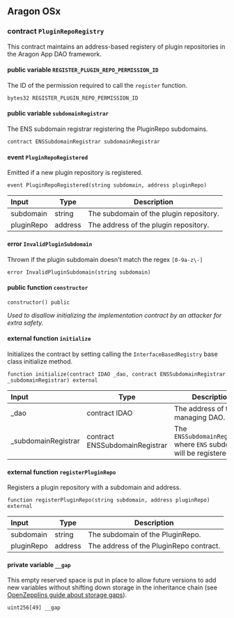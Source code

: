 ## Aragon OSx

###  contract `PluginRepoRegistry`

This contract maintains an address-based registery of plugin repositories in the Aragon App DAO framework.

#### public variable `REGISTER_PLUGIN_REPO_PERMISSION_ID`

The ID of the permission required to call the `register` function.

```solidity
bytes32 REGISTER_PLUGIN_REPO_PERMISSION_ID 
```

#### public variable `subdomainRegistrar`

The ENS subdomain registrar registering the PluginRepo subdomains.

```solidity
contract ENSSubdomainRegistrar subdomainRegistrar 
```

####  event `PluginRepoRegistered`

Emitted if a new plugin repository is registered.

```solidity
event PluginRepoRegistered(string subdomain, address pluginRepo) 
```

| Input | Type | Description |
|:----- | ---- | ----------- |
| subdomain | string | The subdomain of the plugin repository. |
| pluginRepo | address | The address of the plugin repository. |

####  error `InvalidPluginSubdomain`

Thrown if the plugin subdomain doesn't match the regex `[0-9a-z\-]`

```solidity
error InvalidPluginSubdomain(string subdomain) 
```

#### public function `constructor`

```solidity
constructor() public 
```

*Used to disallow initializing the implementation contract by an attacker for extra safety.*

#### external function `initialize`

Initializes the contract by setting calling the `InterfaceBasedRegistry` base class initialize method.

```solidity
function initialize(contract IDAO _dao, contract ENSSubdomainRegistrar _subdomainRegistrar) external 
```

| Input | Type | Description |
|:----- | ---- | ----------- |
| _dao | contract IDAO | The address of the managing DAO. |
| _subdomainRegistrar | contract ENSSubdomainRegistrar | The `ENSSubdomainRegistrar` where `ENS` subdomain will be registered. |

#### external function `registerPluginRepo`

Registers a plugin repository with a subdomain and address.

```solidity
function registerPluginRepo(string subdomain, address pluginRepo) external 
```

| Input | Type | Description |
|:----- | ---- | ----------- |
| subdomain | string | The subdomain of the PluginRepo. |
| pluginRepo | address | The address of the PluginRepo contract. |

#### private variable `__gap`

This empty reserved space is put in place to allow future versions to add new variables without shifting down storage in the inheritance chain (see [OpenZepplins guide about storage gaps](https://docs.openzeppelin.com/contracts/4.x/upgradeable#storage_gaps)).

```solidity
uint256[49] __gap 
```

